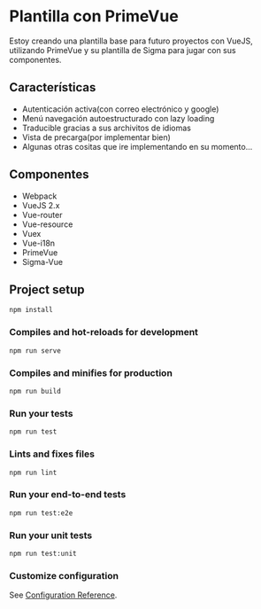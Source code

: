 # Plantilla con PrimeVue
Estoy creando una plantilla base para futuro proyectos con VueJS, utilizando PrimeVue
y su plantilla de Sigma para jugar con sus componentes.

## Características
 - Autenticación activa(con correo electrónico y google)
 - Menú navegación autoestructurado con lazy loading
 - Traducible gracias a sus archivitos de idiomas
 - Vista de precarga(por implementar bien)
 - Algunas otras cositas que ire implementando en su momento...

## Componentes
 - Webpack
 - VueJS 2.x
 - Vue-router
 - Vue-resource
 - Vuex
 - Vue-i18n
 - PrimeVue
 - Sigma-Vue

## Project setup
```
npm install
```

### Compiles and hot-reloads for development
```
npm run serve
```

### Compiles and minifies for production
```
npm run build
```

### Run your tests
```
npm run test
```

### Lints and fixes files
```
npm run lint
```

### Run your end-to-end tests
```
npm run test:e2e
```

### Run your unit tests
```
npm run test:unit
```

### Customize configuration
See [Configuration Reference](https://cli.vuejs.org/config/).
